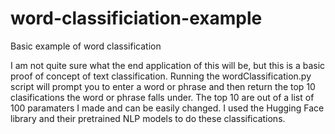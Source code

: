 # word-classificiation-example
Basic example of word classification

I am not quite sure what the end application of this will be, but this is a basic proof of concept of text classification. 
Running the wordClassification.py script will prompt you to enter a word or phrase and then return the top 10 clasifications the word or phrase falls under. The top 10 are out of a list of 100 paramaters I made and can be easily changed. 
I used the Hugging Face library and their pretrained NLP models to do these classifications. 
